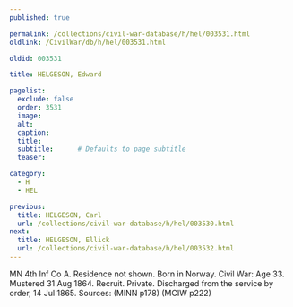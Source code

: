 ```yaml
---
published: true

permalink: /collections/civil-war-database/h/hel/003531.html
oldlink: /CivilWar/db/h/hel/003531.html

oldid: 003531

title: HELGESON, Edward

pagelist:
  exclude: false
  order: 3531
  image: 
  alt:
  caption:
  title:
  subtitle:      # Defaults to page subtitle
  teaser:

category: 
  - H 
  - HEL

previous:
  title: HELGESON, Carl
  url: /collections/civil-war-database/h/hel/003530.html  
next:
  title: HELGESON, Ellick
  url: /collections/civil-war-database/h/hel/003532.html   
---
```

MN 4th Inf Co A. Residence not shown. Born in Norway. Civil War: Age 33. Mustered 31 Aug 1864. Recruit. Private. Discharged from the service by order, 14 Jul 1865. Sources: (MINN p178) (MCIW p222)